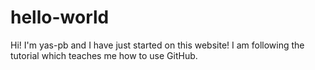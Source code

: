 # hello-world
Hi! I'm yas-pb and I have just started on this website! I am following the tutorial which teaches me how to use GitHub.
